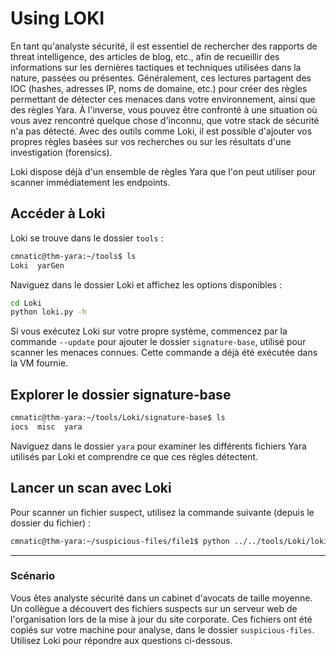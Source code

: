 # Using LOKI

En tant qu'analyste sécurité, il est essentiel de rechercher des rapports de threat intelligence, des articles de blog, etc., afin de recueillir des informations sur les dernières tactiques et techniques utilisées dans la nature, passées ou présentes. Généralement, ces lectures partagent des IOC (hashes, adresses IP, noms de domaine, etc.) pour créer des règles permettant de détecter ces menaces dans votre environnement, ainsi que des règles Yara. À l'inverse, vous pouvez être confronté à une situation où vous avez rencontré quelque chose d'inconnu, que votre stack de sécurité n'a pas détecté. Avec des outils comme Loki, il est possible d'ajouter vos propres règles basées sur vos recherches ou sur les résultats d'une investigation (forensics).

Loki dispose déjà d'un ensemble de règles Yara que l'on peut utiliser pour scanner immédiatement les endpoints.

## Accéder à Loki

Loki se trouve dans le dossier `tools` :

```bash
cmnatic@thm-yara:~/tools$ ls
Loki  yarGen
```

Naviguez dans le dossier Loki et affichez les options disponibles :

```bash
cd Loki
python loki.py -h
```

Si vous exécutez Loki sur votre propre système, commencez par la commande `--update` pour ajouter le dossier `signature-base`, utilisé pour scanner les menaces connues. Cette commande a déjà été exécutée dans la VM fournie.

## Explorer le dossier signature-base

```bash
cmnatic@thm-yara:~/tools/Loki/signature-base$ ls
iocs  misc  yara
```

Naviguez dans le dossier `yara` pour examiner les différents fichiers Yara utilisés par Loki et comprendre ce que ces règles détectent.

## Lancer un scan avec Loki

Pour scanner un fichier suspect, utilisez la commande suivante (depuis le dossier du fichier) :

```bash
cmnatic@thm-yara:~/suspicious-files/file1$ python ../../tools/Loki/loki.py -p .
```

---

### Scénario

Vous êtes analyste sécurité dans un cabinet d'avocats de taille moyenne. Un collègue a découvert des fichiers suspects sur un serveur web de l'organisation lors de la mise à jour du site corporate. Ces fichiers ont été copiés sur votre machine pour analyse, dans le dossier `suspicious-files`. Utilisez Loki pour répondre aux questions ci-dessous.